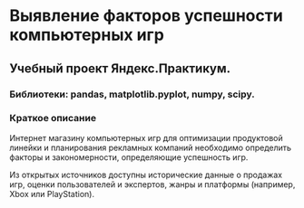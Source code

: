 # Выявление факторов успешности компьютерных игр
## Учебный проект Яндекс.Практикум.
### Библиотеки: pandas, matplotlib.pyplot, numpy, scipy.
### Краткое описание
Интернет магазину компьютерных игр для оптимизации продуктовой линейки и планирования рекламных компаний необходимо определить факторы и закономерности, определяющие успешность игр.

Из открытых источников доступны исторические данные о продажах игр, оценки пользователей и экспертов, жанры и платформы (например, Xbox или PlayStation).

